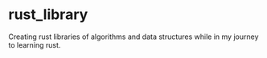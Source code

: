 # rust_library
Creating rust libraries of algorithms and data structures while in my journey to learning rust. 

